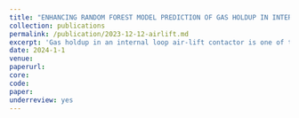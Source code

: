 ```yaml
---
title: "ENHANCING RANDOM FOREST MODEL PREDICTION OF GAS HOLDUP IN INTERNAL DRAFT AIRLIFT LOOP CONTACTORS: LEVERAGING GENETIC ALGORITHMS FOR HYPERPARAMETER TUNING AND SHAP FOR INTERPRETABILITY"
collection: publications
permalink: /publication/2023-12-12-airlift.md
excerpt: 'Gas holdup in an internal loop air-lift contactor is one of the primary hydrodynamic features that governs the performance of the contactor. Prediction of gas holdup assumes importance in design of air-lift contactor. The current work focusses on the use of data driven models for prediction of gas holdup, as the existing empirical correlations were found to be inadequate. Towards the work, 324 data points from the reported works on internal draft air-lift contactor are collected. Random forest regression, a powerful black-box model is employed in order to accurately predict gas hold-up in presence of other features.  The model's hyperparameters are optimized using a genetic algorithm, thereby enhancing its performance. To enhance interpretability and gain a deeper understanding of the model's predictions, the SHAP (SHapley Additive exPlanations) method is employed to explain the outputs of the black-box model. The model's performance is assessed using two evaluation metrics, namely MAE (Mean Absolute Error) and R2 score. Through the process of hyperparameter tuning, a notable enhancement in the model's performance is observed. Prior to tuning the hyperparameters, the R2 value was measured at 0.9268, while after tuning, it significantly improved to 0.9542.'
date: 2024-1-1
venue: 
paperurl:
core:  
code: 
paper: 
underreview: yes
---
```



    

